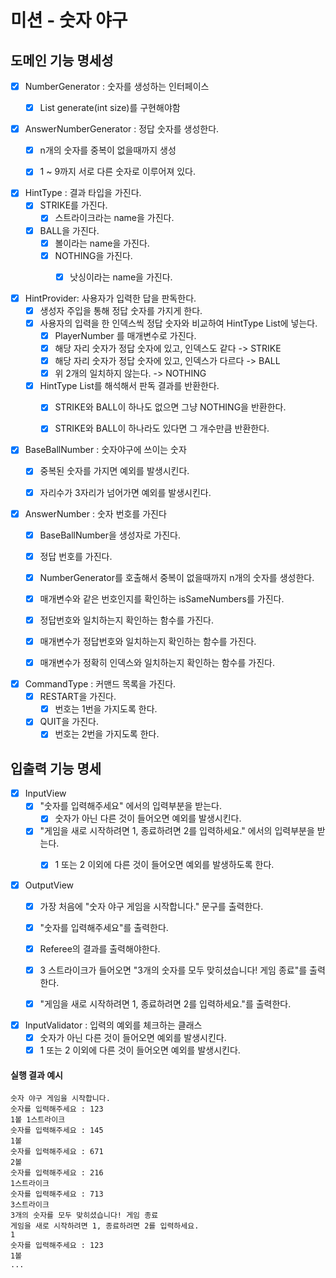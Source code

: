 # 미션 - 숫자 야구

## 도메인 기능 명세성

- [x] NumberGenerator : 숫자를 생성하는 인터페이스
    - [x] List<Integer> generate(int size)를 구현해야함


- [x] AnswerNumberGenerator : 정답 숫자를 생성한다.
    - [x] n개의 숫자를 중복이 없을때까지 생성
    - [x] 1 ~ 9까지 서로 다른 숫자로 이루어져 있다.


- [x] HintType : 결과 타입을 가진다.
    - [x] STRIKE를 가진다.
        - [x] 스트라이크라는 name을 가진다.
    - [x] BALL을 가진다.
        - [x] 볼이라는 name을 가진다.
        - [x] NOTHING을 가진다.
            - [x] 낫싱이라는 name을 가진다.


- [x] HintProvider: 사용자가 입력한 답을 판독한다.
    - [x] 생성자 주입을 통해 정답 숫자를 가지게 한다.
    - [x] 사용자의 입력을 한 인덱스씩 정답 숫자와 비교하여 HintType List에 넣는다.
        - [x] PlayerNumber 를 매개변수로 가진다.
        - [x] 해당 자리 숫자가 정답 숫자에 있고, 인덱스도 같다 -> STRIKE
        - [x] 해당 자리 숫자가 정답 숫자에 있고, 인덱스가 다르다 -> BALL
        - [x] 위 2개의 일치하지 않는다. -> NOTHING

    - [x] HintType List를 해석해서 판독 결과를 반환한다.
        - [x] STRIKE와 BALL이 하나도 없으면 그냥 NOTHING을 반환한다.
        - [x] STRIKE와 BALL이 하나라도 있다면 그 개수만큼 반환한다.


- [x] BaseBallNumber : 숫자야구에 쓰이는 숫자
    - [x] 중복된 숫자를 가지면 예외를 발생시킨다.
    - [x] 자리수가 3자리가 넘어가면 예외를 발생시킨다.


- [x] AnswerNumber : 숫자 번호를 가진다
    - [x] BaseBallNumber을 생성자로 가진다.
    - [x] 정답 번호를 가진다.
    - [x] NumberGenerator를 호출해서 중복이 없을때까지 n개의 숫자를 생성한다.
    - [x] 매개변수와 같은 번호인지를 확인하는 isSameNumbers를 가진다.
    - [x] 정답번호와 일치하는지 확인하는 함수를 가진다.
    - [x] 매개변수가 정답번호와 일치하는지 확인하는 함수를 가진다.
    - [x] 매개변수가 정확히 인덱스와 일치하는지 확인하는 함수를 가진다.


- [x] CommandType : 커맨드 목록을 가진다.
    - [x] RESTART을 가진다.
        - [x] 번호는 1번을 가지도록 한다.
    - [x] QUIT을 가진다.
        - [x] 번호는 2번을 가지도록 한다.

## 입출력 기능 명세

- [x] InputView
    - [x] "숫자를 입력해주세요" 에서의 입력부분을 받는다.
        - [x] 숫자가 아닌 다른 것이 들어오면 예외를 발생시킨다.
    - [x] "게임을 새로 시작하려면 1, 종료하려면 2를 입력하세요." 에서의 입력부분을 받는다.
        - [x] 1 또는 2 이외에 다른 것이 들어오면 예외를 발생하도록 한다.


- [x] OutputView
    -  [x] 가장 처음에 "숫자 야구 게임을 시작합니다." 문구를 출력한다.
    -  [x] "숫자를 입력해주세요"를 출력한다.
    -  [x] Referee의 결과를 출력해야한다.
    -  [x] 3 스트라이크가 들어오면 "3개의 숫자를 모두 맞히셨습니다! 게임 종료"를 출력한다.
    -  [x] "게임을 새로 시작하려면 1, 종료하려면 2를 입력하세요."를 출력한다.


- [x] InputValidator : 입력의 예외를 체크하는 클래스
    - [x] 숫자가 아닌 다른 것이 들어오면 예외를 발생시킨다.
    - [x] 1 또는 2 이외에 다른 것이 들어오면 예외를 발생시킨다.

#### 실행 결과 예시

```
숫자 야구 게임을 시작합니다.
숫자를 입력해주세요 : 123
1볼 1스트라이크
숫자를 입력해주세요 : 145
1볼
숫자를 입력해주세요 : 671
2볼
숫자를 입력해주세요 : 216
1스트라이크
숫자를 입력해주세요 : 713
3스트라이크
3개의 숫자를 모두 맞히셨습니다! 게임 종료
게임을 새로 시작하려면 1, 종료하려면 2를 입력하세요.
1
숫자를 입력해주세요 : 123
1볼
...
```
